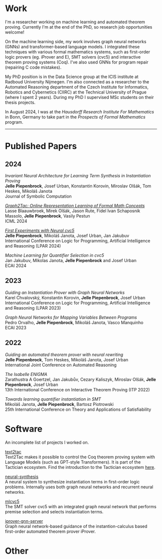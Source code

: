 # Work
I'm a researcher working on machine learning and automated theorem proving. Currently I'm at the end of the PhD, so research job opportunities welcome! 

On the machine learning side, my work involves graph neural networks (GNNs) and transformer-based language models. I integrated these techniques with various formal mathematics systems, such as
first-order logic provers (eg. iProver and E), SMT solvers (cvc5) and interactive theorem proving systems (Coq). I've also used GNNs for program repair (repairing C code mistakes).

My PhD position is in the Data Science group at the ICIS institute at Radboud University Nijmegen. I'm also connected as a researcher to the Automated Reasoning department of the Czech Institute for Informatics, Robotics and Cybernetics (CIIRC) at the Technical University of Prague (where I spent 2 years). During my PhD I supervised MSc students on their thesis projects.

In August 2024, I was at the _Hausdorff Research Institute For Mathematics_ in Bonn, Germany to take part in the _Prospects of Formal Mathematics_ program.

-----
# Published Papers
## 2024
_Invariant Neural Architecture for Learning Term Synthesis in Instantiation Proving_ \
**Jelle Piepenbrock**, Josef Urban, Konstantin Korovin, Miroslav Olšák, Tom Heskes, Mikoláš Janota \
Journal of Symbolic Computation 

[_Graph2Tac: Online Representation Learning of Formal Math Concepts_](https://openreview.net/pdf?id=A7CtiozznN) \
Lasse Blaauwbroek, Mirek Olšák, Jason Rute, Fidel Ivan Schaposnik Massolo, **Jelle Piepenbrock**, Vasily Pestun \
ICML 2024

[_First Experiments with Neural cvc5_](https://easychair.org/publications/open/Z6b2) \
**Jelle Piepenbrock**, Mikoláš Janota, Josef Urban, Jan Jakubuv \
International Conference on Logic for Programming, Artificial Intelligence and Reasoning (LPAR 2024)

_Machine Learning for Quantifier Selection in cvc5_ \
Jan Jakubuv, Mikolas Janota, **Jelle Piepenbrock** and Josef Urban \
ECAI 2024

## 2023
_Guiding an Instantiation Prover with Graph Neural Networks_ \
Karel Chvalovský, Konstantin Korovin, **Jelle Piepenbrock**, Josef Urban \
International Conference on Logic for Programming, Artificial Intelligence and Reasoning (LPAR 2023)

_Graph Neural Networks for Mapping Variables Between Programs_ \
Pedro Orvalho, **Jelle Piepenbrock**, Mikoláš Janota, Vasco Manquinho \
ECAI 2023

## 2022 
_Guiding an automated theorem prover with neural rewriting_ \
**Jelle Piepenbrock**, Tom Heskes, Mikoláš Janota, Josef Urban \
International Joint Conference on Automated Reasoning

_The Isabelle ENIGMA_ \
Zarathustra A Goertzel, Jan Jakubův, Cezary Kaliszyk, Miroslav Olšák, **Jelle Piepenbrock**, Josef Urban \
13th International Conference on Interactive Theorem Proving (ITP 2022)

_Towards learning quantifier instantiation in SMT_ \
Mikoláš Janota, **Jelle Piepenbrock**, Bartosz Piotrowski \
25th International Conference on Theory and Applications of Satisfiability 

# Software
An incomplete list of projects I worked on.

[text2tac](https://github.com/JellePiepenbrock/text2tac) \
Text2Tac makes it possible to control the Coq theorem proving system with Language Models (such as GPT-style Transformers). 
It is part of the Tactician ecosystem. Find the introduction to the Tactician ecosystem [here](https://coq-tactician.github.io/api/).

[neural-synthesis](https://github.com/JellePiepenbrock/neural-synthesis) \
A neural system to synthesize instantiation terms in first-order logic problems. Internally uses both graph neural networks and recurrent neural networks.

[mlcvc5](https://github.com/JellePiepenbrock/mlcvc5-LPAR) \
The SMT solver cvc5 with an integrated graph neural network that performs premise selection and selects instantiation terms. 

[iprover-gnn-server](https://github.com/chvalovsky/iprover-gnn-server) \
Graph neural network-based guidance of the instantion-calculus based first-order automated theorem prover iProver. 

# Other
